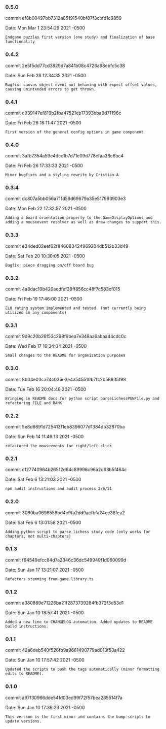 ### 0.5.0

commit ef8b00497bb7312a85191540bf87f3cbfd1c9859

Date:   Mon Mar 1 23:54:29 2021 -0500

    Endgame puzzles first version (one study) and finalization of base functionality

### 0.4.2

commit 2e5f5dd77cd3829d7a841b08c4726a98ebfc5c38

Date:   Sun Feb 28 12:34:35 2021 -0500

    Bugfix: canvas object event not behaving with expect offset values, causing unintended errors to get thrown.

### 0.4.1

commit c939147ef819b2fba47521eb17393bba9d71196c

Date:   Fri Feb 26 18:11:47 2021 -0500

    First version of the general config options in game component

### 0.4.0

commit 3afb7354a59e4dcc1b7d71e09d778efaa36c6bc4

Date:   Fri Feb 26 17:33:33 2021 -0500

    Minor bugfixes and a styling rewrite by Cristian-A

### 0.3.4

commit dc807a5bb056a711d59d69679a35e517993903e3

Date:   Mon Feb 22 17:32:57 2021 -0500

    Adding a board orientation property to the GameDisplayOptions and adding a mouseevent resolver as well as draw changes to support this.

### 0.3.3

commit e34ded02eef62f846083424969204db512b33d49

Date:   Sat Feb 20 10:30:05 2021 -0500

    Bugfix: piece dragging on/off board bug

### 0.3.2

commit 4a8dac10b420aedfef38ff856cc48f7c583cf015

Date:   Fri Feb 19 17:46:00 2021 -0500

    ELO rating system implemented and tested. (not currently being utilized in any components)

### 0.3.1

commit 9d9c20b26f53c298f9bea7e348aa6abaa44cdc0c

Date:   Wed Feb 17 16:34:04 2021 -0500

    Small changes to the README for organization purposes

### 0.3.0

commit 8b04e03ca74c035e3e4a545510b7fc2b58935f98

Date:   Tue Feb 16 20:04:46 2021 -0500

    Bringing in README docs for python script parseLichessPGNFile.py and refactoring FILE and RANK

### 0.2.2

commit 5e8d6691d725413f1eb8396077d1384db32870ba

Date:   Sun Feb 14 11:46:13 2021 -0500

    refactored the mouseevents for right/left click

### 0.2.1

commit c127740964b26512d64c89996c96a2d63b5f464c

Date:   Sat Feb 6 13:21:03 2021 -0500

    npm audit instructions and audit process 2/6/21

### 0.2.0

commit 3060ba0698558bd4e9fa2dd9aefbfa24ee38fea2

Date:   Sat Feb 6 13:01:58 2021 -0500

    Adding python script to parse lichess study code (only works for chapters, not multi-chapters)

### 0.1.3

commit f64549efcc84d7a2346c36dc549949f1d060099d

Date:   Sun Jan 17 13:21:07 2021 -0500

    Refactors stemming from game.library.ts

### 0.1.2

commit a380869e71226ba21f2873739284fb372f3d53d1

Date:   Sun Jan 10 18:57:41 2021 -0500

    Added a new line to CHANGELOG automation. Added updates to README build instructions.

### 0.1.1

commit 42a6deb540f526fb9a9661490779ad013f53a422

Date: Sun Jan 10 17:57:42 2021 -0500

    Updated the scripts to push the tags automatically (minor formatting edits to README).

### 0.1.0

commit a97f30966dde54fd03ed99f72f57bea285514f7a

Date: Sun Jan 10 17:36:23 2021 -0500

    This version is the first minor and contains the bump scripts to update versions.
